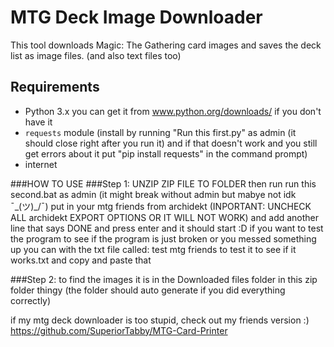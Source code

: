 # MTG Deck Image Downloader

This tool downloads Magic: The Gathering card images and saves the deck list as image files. (and also text files too)

## Requirements
- Python 3.x you can get it from www.python.org/downloads/  if you don't have it 
- `requests` module (install by running "Run this first.py" as admin (it should close right after you run it) and if that doesn't work and you still get errors about it put "pip install requests" in the command prompt)
- internet

###HOW TO USE
###Step 1: 
UNZIP ZIP FILE TO FOLDER
then run run this second.bat as admin (it might break without admin but mabye not idk ¯\_(ツ)_/¯) put in your mtg friends from archidekt (INPORTANT: UNCHECK ALL archidekt EXPORT OPTIONS OR IT WILL NOT WORK) and add another line that says DONE and press enter and it should start :D if you want to test the program to see if the program is just broken or you messed something up you can with the txt file called: test mtg friends to test it to see if it works.txt and copy and paste that

###Step 2: 
to find the images it is in the Downloaded files folder in this zip folder thingy (the folder should auto generate if you did everything correctly)


if my mtg deck downloader is too stupid, check out my friends version :) https://github.com/SuperiorTabby/MTG-Card-Printer
